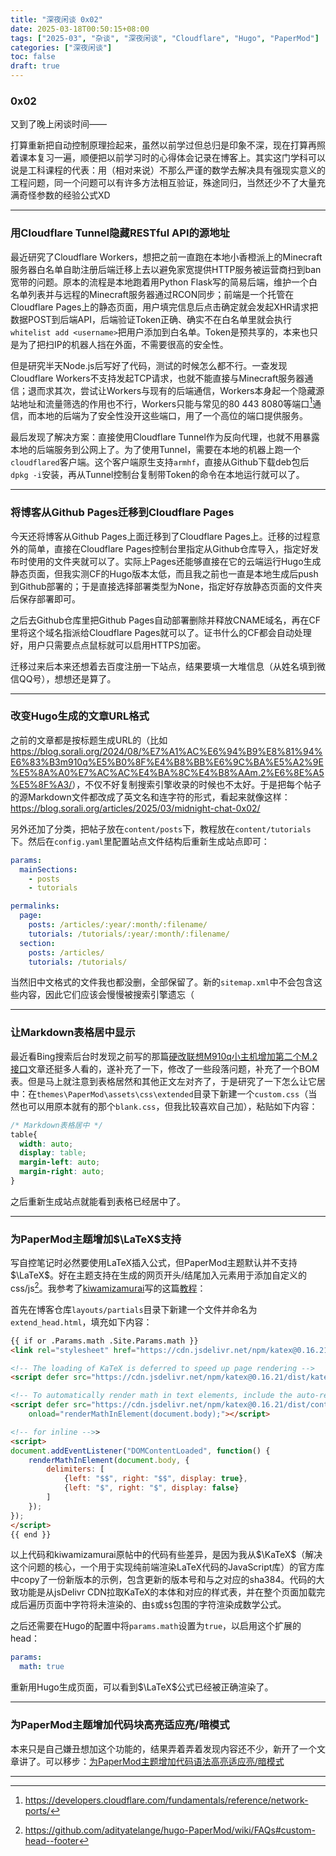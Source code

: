 ```yaml
---
title: "深夜闲谈 0x02"
date: 2025-03-18T00:50:15+08:00
tags: ["2025-03", "杂谈", "深夜闲谈", "Cloudflare", "Hugo", "PaperMod"]
categories: ["深夜闲谈"]
toc: false
draft: true
---
```


### 0x02

又到了晚上闲谈时间——

打算重新把自动控制原理捡起来，虽然以前学过但总归是印象不深，现在打算再照着课本复习一遍，顺便把以前学习时的心得体会记录在博客上。其实这门学科可以说是工科课程的代表：用（相对来说）不那么严谨的数学去解决具有强现实意义的工程问题，同一个问题可以有许多方法相互验证，殊途同归，当然还少不了大量充满奇怪参数的经验公式XD

---

### 用Cloudflare Tunnel隐藏RESTful API的源地址

最近研究了Cloudflare Workers，想把之前一直跑在本地小香橙派上的Minecraft服务器白名单自助注册后端迁移上去以避免家宽提供HTTP服务被运营商扫到ban宽带的问题。原本的流程是本地跑着用Python Flask写的简易后端，维护一个白名单列表并与远程的Minecraft服务器通过RCON同步；前端是一个托管在Cloudflare Pages上的静态页面，用户填完信息后点击确定就会发起XHR请求把数据POST到后端API，后端验证Token正确、确实不在白名单里就会执行`whitelist add <username>`把用户添加到白名单。Token是预共享的，本来也只是为了把扫IP的机器人挡在外面，不需要很高的安全性。

但是研究半天Node.js后写好了代码，测试的时候怎么都不行。一查发现Cloudflare Workers不支持发起TCP请求，也就不能直接与Minecraft服务器通信；退而求其次，尝试让Workers与现有的后端通信，Workers本身起一个隐藏源站地址和流量筛选的作用也不行，Workers只能与常见的80 443 8080等端口[^1]通信，而本地的后端为了安全性没开这些端口，用了一个高位的端口提供服务。

最后发现了解决方案：直接使用Cloudflare Tunnel作为反向代理，也就不用暴露本地的后端服务到公网上了。为了使用Tunnel，需要在本地的机器上跑一个`cloudflared`客户端。这个客户端原生支持`armhf`，直接从Github下载deb包后`dpkg -i`安装，再从Tunnel控制台复制带Token的命令在本地运行就可以了。

---

### 将博客从Github Pages迁移到Cloudflare Pages

今天还将博客从Github Pages上面迁移到了Cloudflare Pages上。迁移的过程意外的简单，直接在Cloudflare Pages控制台里指定从Github仓库导入，指定好发布时使用的文件夹就可以了。实际上Pages还能够直接在它的云端运行Hugo生成静态页面，但我实测CF的Hugo版本太低，而且我之前也一直是本地生成后push到Github部署的；于是直接选择部署类型为None，指定好存放静态页面的文件夹后保存部署即可。

之后去Github仓库里把Github Pages自动部署删除并释放CNAME域名，再在CF里将这个域名指派给Cloudflare Pages就可以了。证书什么的CF都会自动处理好，用户只需要点点鼠标就可以启用HTTPS加密。

迁移过来后本来还想着去百度注册一下站点，结果要填一大堆信息（从姓名填到微信QQ号），想想还是算了。

---

### 改变Hugo生成的文章URL格式

之前的文章都是按标题生成URL的（比如<https://blog.sorali.org/2024/08/%E7%A1%AC%E6%94%B9%E8%81%94%E6%83%B3m910q%E5%B0%8F%E4%B8%BB%E6%9C%BA%E5%A2%9E%E5%8A%A0%E7%AC%AC%E4%BA%8C%E4%B8%AAm.2%E6%8E%A5%E5%8F%A3/>），不仅不好复制搜索引擎收录的时候也不太好。于是把每个帖子的源Markdown文件都改成了英文名和连字符的形式，看起来就像这样：<https://blog.sorali.org/articles/2025/03/midnight-chat-0x02/>

另外还加了分类，把帖子放在`content/posts`下，教程放在`content/tutorials`下。然后在`config.yaml`里配置站点文件结构后重新生成站点即可：

```yaml
params:
  mainSections:
    - posts
    - tutorials

permalinks:
  page:
    posts: /articles/:year/:month/:filename/
    tutorials: /tutorials/:year/:month/:filename/
  section:
    posts: /articles/
    tutorials: /tutorials/
```

当然旧中文格式的文件我也都没删，全部保留了。新的`sitemap.xml`中不会包含这些内容，因此它们应该会慢慢被搜索引擎遗忘（

---

### 让Markdown表格居中显示

最近看Bing搜索后台时发现之前写的那篇[硬改联想M910q小主机增加第二个M.2接口](https://blog.sorali.org/articles/2024/08/add-second-m2-slot-on-lenovo-m910q/)文章还挺多人看的，遂补充了一下，修改了一些段落问题，补充了一个BOM表。但是马上就注意到表格居然和其他正文左对齐了，于是研究了一下怎么让它居中：在`themes\PaperMod\assets\css\extended`目录下新建一个`custom.css`（当然也可以用原本就有的那个`blank.css`，但我比较喜欢自己加），粘贴如下内容：

```css
/* Markdown表格居中 */
table{
  width: auto;
  display: table;
  margin-left: auto;
  margin-right: auto;
}
```

之后重新生成站点就能看到表格已经居中了。

---

### 为PaperMod主题增加$\LaTeX$支持

写自控笔记时必然要使用LaTeX插入公式，但PaperMod主题默认并不支持$\LaTeX$。好在主题支持在生成的网页开头/结尾加入元素用于添加自定义的css/js[^2]。我参考了[kiwamizamurai](https://github.com/kiwamizamurai)写的这篇[教程](https://kiwamizamurai.github.io/posts/2022-03-06/)：

首先在博客仓库`layouts/partials`目录下新建一个文件并命名为`extend_head.html`，填充如下内容：

```html
{{ if or .Params.math .Site.Params.math }}
<link rel="stylesheet" href="https://cdn.jsdelivr.net/npm/katex@0.16.21/dist/katex.min.css" integrity="sha384-zh0CIslj+VczCZtlzBcjt5ppRcsAmDnRem7ESsYwWwg3m/OaJ2l4x7YBZl9Kxxib" crossorigin="anonymous">

<!-- The loading of KaTeX is deferred to speed up page rendering -->
<script defer src="https://cdn.jsdelivr.net/npm/katex@0.16.21/dist/katex.min.js" integrity="sha384-Rma6DA2IPUwhNxmrB/7S3Tno0YY7sFu9WSYMCuulLhIqYSGZ2gKCJWIqhBWqMQfh" crossorigin="anonymous"></script>

<!-- To automatically render math in text elements, include the auto-render extension: -->
<script defer src="https://cdn.jsdelivr.net/npm/katex@0.16.21/dist/contrib/auto-render.min.js" integrity="sha384-hCXGrW6PitJEwbkoStFjeJxv+fSOOQKOPbJxSfM6G5sWZjAyWhXiTIIAmQqnlLlh" crossorigin="anonymous"
    onload="renderMathInElement(document.body);"></script>

<!-- for inline -->>
<script>
document.addEventListener("DOMContentLoaded", function() {
    renderMathInElement(document.body, {
        delimiters: [
            {left: "$$", right: "$$", display: true},
            {left: "$", right: "$", display: false}
        ]
    });
});
</script>
{{ end }}
```

以上代码和kiwamizamurai原帖中的代码有些差异，是因为我从$\KaTeX$（解决这个问题的核心，一个用于实现纯前端渲染LaTeX代码的JavaScript库）的官方库中copy了一份新版本的示例，包含更新的版本号和与之对应的sha384。代码的大致功能是从jsDelivr CDN拉取KaTeX的本体和对应的样式表，并在整个页面加载完成后遍历页面中字符将未渲染的、由`$`或`$$`包围的字符渲染成数学公式。

之后还需要在Hugo的配置中将`params.math`设置为`true`，以启用这个扩展的head：

```yaml
params:
  math: true
```

重新用Hugo生成页面，可以看到$\LaTeX$公式已经被正确渲染了。

---

### 为PaperMod主题增加代码块高亮适应亮/暗模式

本来只是自己嫌丑想加这个功能的，结果弄着弄着发现内容还不少，新开了一个文章讲了。可以移步：[为PaperMod主题增加代码语法高亮适应亮/暗模式](https://blog.sorali.org/articles/2025/03/add-code-highlight-adjust-light-dark-theme/)


---

[^1]:<https://developers.cloudflare.com/fundamentals/reference/network-ports/>
[^2]:<https://github.com/adityatelange/hugo-PaperMod/wiki/FAQs#custom-head--footer>
